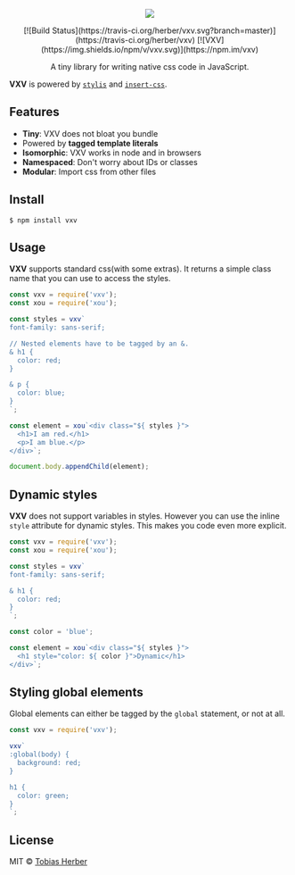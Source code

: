 <p align="center">
  <img src="https://i.imgur.com/R4GAGr8.png" />
</p>

<p align="center">
  [![Build Status](https://travis-ci.org/herber/vxv.svg?branch=master)](https://travis-ci.org/herber/vxv)
  [![VXV](https://img.shields.io/npm/v/vxv.svg)](https://npm.im/vxv)
</p>

<p align="center">
  A tiny library for writing native css code in JavaScript.

  __VXV__ is powered by [`stylis`](https://github.com/thysultan/stylis.js) and [`insert-css`](https://github.com/substack/insert-css).
</p>

## Features
  - __Tiny__: VXV does not bloat you bundle
  - Powered by __tagged template literals__
  - __Isomorphic__: VXV works in node and in browsers
  - __Namespaced__: Don't worry about IDs or classes
  - __Modular__: Import css from other files

## Install

```
$ npm install vxv
```

## Usage

__VXV__ supports standard css(with some extras). It returns a simple class name that you can use to access the styles.

```js
const vxv = require('vxv');
const xou = require('xou');

const styles = vxv`
font-family: sans-serif;

// Nested elements have to be tagged by an &.
& h1 {
  color: red;
}

& p {
  color: blue;
}
`;

const element = xou`<div class="${ styles }">
  <h1>I am red.</h1>
  <p>I am blue.</p>
</div>`;

document.body.appendChild(element);
```

## Dynamic styles

__VXV__ does not support variables in styles. However you can use the inline `style` attribute for dynamic styles. This makes you code even more explicit.

```js
const vxv = require('vxv');
const xou = require('xou');

const styles = vxv`
font-family: sans-serif;

& h1 {
  color: red;
}
`;

const color = 'blue';

const element = xou`<div class="${ styles }">
  <h1 style="color: ${ color }">Dynamic</h1>
</div>`;
```

## Styling global elements

Global elements can either be tagged by the `global` statement, or not at all.

```js
const vxv = require('vxv');

vxv`
:global(body) {
  background: red;
}

h1 {
  color: green;
}
`;
```

## License

MIT © [Tobias Herber](http://tobihrbr.com)
